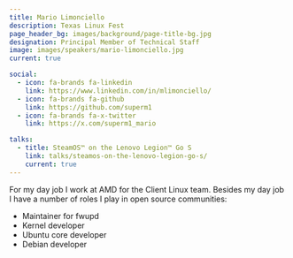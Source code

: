 ```yaml
---
title: Mario Limonciello
description: Texas Linux Fest
page_header_bg: images/background/page-title-bg.jpg
designation: Principal Member of Technical Staff
image: images/speakers/mario-limonciello.jpg
current: true

social:
  - icon: fa-brands fa-linkedin
    link: https://www.linkedin.com/in/mlimonciello/
  - icon: fa-brands fa-github
    link: https://github.com/superm1
  - icon: fa-brands fa-x-twitter
    link: https://x.com/superm1_mario

talks:
  - title: SteamOS™ on the Lenovo Legion™ Go S
    link: talks/steamos-on-the-lenovo-legion-go-s/
    current: true
---
```


For my day job I work at AMD for the Client Linux team.  Besides my day job I
have a number of roles I play in open source communities:

* Maintainer for fwupd
* Kernel developer
* Ubuntu core developer
* Debian developer
